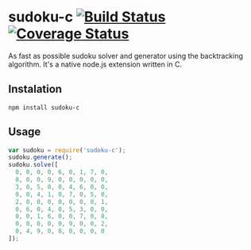# sudoku-c [![Build Status](https://travis-ci.org/honzabrecka/sudoku-c.svg?branch=master)](https://travis-ci.org/honzabrecka/sudoku-c) [![Coverage Status](https://img.shields.io/coveralls/honzabrecka/sudoku-c.svg)](https://coveralls.io/r/honzabrecka/sudoku-c?branch=master)

As fast as possible sudoku solver and generator using the backtracking algorithm. It's a native node.js extension written in C.

## Instalation

	npm install sudoku-c

## Usage

```javascript
var sudoku = require('sudoku-c');
sudoku.generate();
sudoku.solve([
  0, 0, 0, 0, 6, 0, 1, 7, 0,
  8, 0, 0, 9, 0, 0, 0, 0, 0,
  3, 0, 5, 0, 0, 4, 6, 0, 0,
  0, 0, 4, 1, 0, 7, 0, 5, 0,
  2, 0, 0, 0, 0, 0, 0, 0, 1,
  0, 6, 0, 4, 0, 5, 3, 0, 0,
  0, 0, 1, 6, 0, 0, 7, 0, 8,
  0, 0, 0, 0, 0, 9, 0, 0, 2,
  0, 4, 9, 0, 8, 0, 0, 0, 0
]);
```